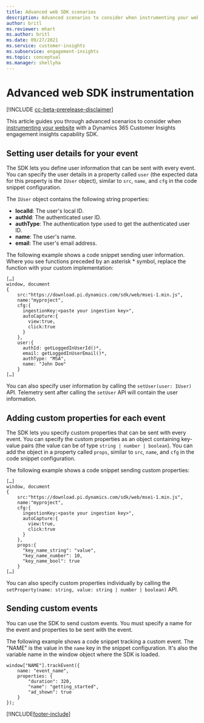 ```yaml
---
title: Advanced web SDK scenarios
description: Advanced scenarios to consider when instrumenting your website with an SDK.
author: britl
ms.reviewer: mhart
ms.author: britl
ms.date: 09/27/2021
ms.service: customer-insights
ms.subservice: engagement-insights
ms.topic: conceptual
ms.manager: shellyha
---
```


# Advanced web SDK instrumentation

[!INCLUDE [cc-beta-prerelease-disclaimer](includes/cc-beta-prerelease-disclaimer.md)]

This article guides you through advanced scenarios to consider when [instrumenting your website](instrument-website.md) with a Dynamics 365 Customer Insights engagement insights capability SDK.

## Setting user details for your event

The SDK lets you define user information that can be sent with every event. You can specify the user details in a property called `user` (the expected data for this property is the `IUser` object), similar to `src`, `name`, and `cfg` in the code snippet configuration.

The `IUser` object contains the following string properties:

- **localId**: The user's local ID.
- **authId**: The authenticated user ID.
- **authType**: The authentication type used to get the authenticated user ID.
- **name**: The user's name.
- **email**: The user's email address.

The following example shows a code snippet sending user information. Where you see functions preceded by an asterisk * symbol, replace the function with your custom implementation:

```
[…]
window, document
{
    src:"https://download.pi.dynamics.com/sdk/web/msei-1.min.js",
    name:"myproject",
    cfg:{
      ingestionKey:<paste your ingestion key>",
      autoCapture:{
        view:true,
        click:true
      }
    },
    user:{
      authId: getLoggedInUserId()*,
      email: getLoggedInUserEmail()*,
      authType: "MSA",
      name: "John Doe"
    }
[…]
```

You can also specify user information by calling the `setUser(user: IUser)` API. Telemetry sent after calling the `setUser` API will contain the user information.

## Adding custom properties for each event

The SDK lets you specify custom properties that can be sent with every event. You can specify the custom properties as an object containing key-value pairs (the value can be of type `string | number | boolean`). You can add the object in a property called `props`, similar to `src`, `name`, and `cfg` in the code snippet configuration.

The following example shows a code snippet sending custom properties:

```
[…]
window, document
{
    src:"https://download.pi.dynamics.com/sdk/web/msei-1.min.js",
    name:"myproject",
    cfg:{
      ingestionKey:<paste your ingestion key>",
      autoCapture:{
        view:true,
        click:true
      }
    },
    props:{
      "key_name_string": "value",
      "key_name_number": 10,
      "key_name_bool": true
    }
[…]
```

You can also specify custom properties individually by calling the `setProperty(name: string, value: string | number | boolean)` API.

## Sending custom events

You can use the SDK to send custom events. You must specify a name for the event and properties to be sent with the event.

The following example shows a code snippet tracking a custom event. The "NAME" is the value in the `name` key in the snippet configuration. It's also the variable name in the window object where the SDK is loaded.

```
window["NAME"].trackEvent({
    name: "event_name",
    properties: {
        "duration": 320,
        "name": "getting_started",
        "ad_shown": true
    }
});
```


[!INCLUDE[footer-include](../includes/footer-banner.md)]
